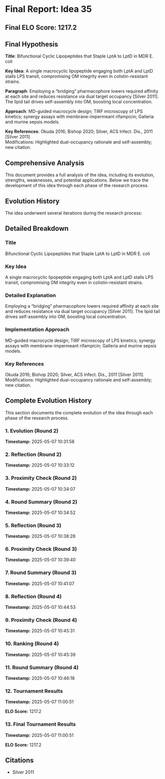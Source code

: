 # Final Report: Idea 35

## Final ELO Score: 1217.2

## Final Hypothesis

**Title**: Bifunctional Cyclic Lipopeptides that Staple LptA to LptD in MDR E. coli

**Key Idea**: A single macrocyclic lipopeptide engaging both LptA and LptD stalls LPS transit, compromising OM integrity even in colistin-resistant strains.

**Paragraph**: Employing a “bridging” pharmacophore lowers required affinity at each site and reduces resistance via dual target occupancy [Silver 2011].  The lipid tail drives self-assembly into OM, boosting local concentration.

**Approach**: MD-guided macrocycle design; TIRF microscopy of LPS kinetics; synergy assays with membrane-impermeant rifampicin; Galleria and murine sepsis models.

**Key References**: Okuda 2016; Bishop 2020; Silver, ACS Infect. Dis., 2011 [Silver 2011].  
   Modifications: Highlighted dual-occupancy rationale and self-assembly; new citation.

## Comprehensive Analysis

This document provides a full analysis of the idea, including its evolution, strengths, weaknesses, and potential applications. Below we trace the development of this idea through each phase of the research process.

## Evolution History

The idea underwent several iterations during the research process:

## Detailed Breakdown

### Title

Bifunctional Cyclic Lipopeptides that Staple LptA to LptD in MDR E. coli

### Key Idea

A single macrocyclic lipopeptide engaging both LptA and LptD stalls LPS transit, compromising OM integrity even in colistin-resistant strains.

### Detailed Explanation

Employing a “bridging” pharmacophore lowers required affinity at each site and reduces resistance via dual target occupancy [Silver 2011].  The lipid tail drives self-assembly into OM, boosting local concentration.

### Implementation Approach

MD-guided macrocycle design; TIRF microscopy of LPS kinetics; synergy assays with membrane-impermeant rifampicin; Galleria and murine sepsis models.

### Key References

Okuda 2016; Bishop 2020; Silver, ACS Infect. Dis., 2011 [Silver 2011].  
   Modifications: Highlighted dual-occupancy rationale and self-assembly; new citation.

## Complete Evolution History

This section documents the complete evolution of the idea through each phase of the research process.

### 1. Evolution (Round 2)
**Timestamp:** 2025-05-07 10:31:58



### 2. Reflection (Round 2)
**Timestamp:** 2025-05-07 10:33:12



### 3. Proximity Check (Round 2)
**Timestamp:** 2025-05-07 10:34:07



### 4. Round Summary (Round 2)
**Timestamp:** 2025-05-07 10:34:52



### 5. Reflection (Round 3)
**Timestamp:** 2025-05-07 10:38:28



### 6. Proximity Check (Round 3)
**Timestamp:** 2025-05-07 10:39:40



### 7. Round Summary (Round 3)
**Timestamp:** 2025-05-07 10:41:07



### 8. Reflection (Round 4)
**Timestamp:** 2025-05-07 10:44:53



### 9. Proximity Check (Round 4)
**Timestamp:** 2025-05-07 10:45:31



### 10. Ranking (Round 4)
**Timestamp:** 2025-05-07 10:45:39



### 11. Round Summary (Round 4)
**Timestamp:** 2025-05-07 10:46:18



### 12. Tournament Results
**Timestamp:** 2025-05-07 11:00:51

**ELO Score:** 1217.2



### 13. Final Tournament Results
**Timestamp:** 2025-05-07 11:00:51

**ELO Score:** 1217.2



## Citations

- Silver 2011
